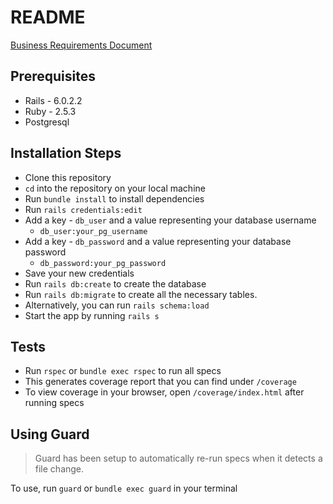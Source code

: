 # README

[Business Requirements Document](BRD.md)

## Prerequisites

* Rails - 6.0.2.2
* Ruby - 2.5.3
* Postgresql


## Installation Steps
* Clone this repository
* `cd` into the repository on your local machine
* Run `bundle install` to install dependencies
* Run `rails credentials:edit`
* Add a key  - `db_user` and a value representing your database username
  + `db_user:your_pg_username`
* Add a key - `db_password` and a value representing your database password
  + `db_password:your_pg_password`
* Save your new credentials
* Run  `rails db:create` to create the database
* Run `rails db:migrate` to create all the necessary tables. 
* Alternatively, you can run `rails schema:load`
* Start the app by running `rails s`

## Tests
* Run `rspec` or `bundle exec rspec` to run all specs
* This generates coverage report that you can find under `/coverage`
* To view coverage in your browser, open `/coverage/index.html` after running specs

## Using Guard
> Guard has been setup to automatically re-run specs when it detects a file change.

To use, run `guard` or `bundle exec guard` in your terminal
